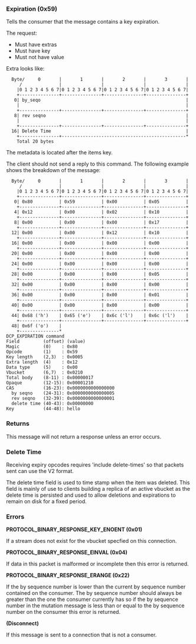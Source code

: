 ### Expiration (0x59)

Tells the consumer that the message contains a key expiration.

The request:
* Must have extras
* Must have key
* Must not have value

Extra looks like:

      Byte/     0       |       1       |       2       |       3       |
         /              |               |               |               |
        |0 1 2 3 4 5 6 7|0 1 2 3 4 5 6 7|0 1 2 3 4 5 6 7|0 1 2 3 4 5 6 7|
        +---------------+---------------+---------------+---------------+
       0| by_seqo                                                       |
        |                                                               |
        +---------------+---------------+---------------+---------------+
       8| rev seqno                                                     |
        |                                                               |
        +---------------+---------------+---------------+---------------+
      16| Delete Time                                                   |
        +---------------+-----------------------------------------------*
        Total 20 bytes

The metadata is located after the items key.

The client should not send a reply to this command. The following example shows the breakdown of the message:

      Byte/     0       |       1       |       2       |       3       |
         /              |               |               |               |
        |0 1 2 3 4 5 6 7|0 1 2 3 4 5 6 7|0 1 2 3 4 5 6 7|0 1 2 3 4 5 6 7|
        +---------------+---------------+---------------+---------------+
       0| 0x80          | 0x59          | 0x00          | 0x05          |
        +---------------+---------------+---------------+---------------+
       4| 0x12          | 0x00          | 0x02          | 0x10          |
        +---------------+---------------+---------------+---------------+
       8| 0x00          | 0x00          | 0x00          | 0x17          |
        +---------------+---------------+---------------+---------------+
      12| 0x00          | 0x00          | 0x12          | 0x10          |
        +---------------+---------------+---------------+---------------+
      16| 0x00          | 0x00          | 0x00          | 0x00          |
        +---------------+---------------+---------------+---------------+
      20| 0x00          | 0x00          | 0x00          | 0x00          |
        +---------------+---------------+---------------+---------------+
      24| 0x00          | 0x00          | 0x00          | 0x00          |
        +---------------+---------------+---------------+---------------+
      28| 0x00          | 0x00          | 0x00          | 0x05          |
        +---------------+---------------+---------------+---------------+
      32| 0x00          | 0x00          | 0x00          | 0x00          |
        +---------------+---------------+---------------+---------------+
      36| 0x00          | 0x00          | 0x00          | 0x01          |
        +---------------+---------------+---------------+---------------+
      40| 0x00          | 0x00          | 0x00          | 0x00          |
        +---------------+---------------+---------------+---------------+
      44| 0x68 ('h')    | 0x65 ('e')    | 0x6c ('l')    | 0x6c ('l')    |
        +---------------+---------------+---------------+---------------+
      48| 0x6f ('o')    |
        +---------------*
    DCP_EXPIRATION command
    Field         (offset) (value)
    Magic         (0)    : 0x80
    Opcode        (1)    : 0x59
    Key length    (2,3)  : 0x0005
    Extra length  (4)    : 0x12
    Data type     (5)    : 0x00
    Vbucket       (6,7)  : 0x0210
    Total body    (8-11) : 0x00000017
    Opaque        (12-15): 0x00001210
    CAS           (16-23): 0x0000000000000000
      by seqno    (24-31): 0x0000000000000005
      rev seqno   (32-39): 0x0000000000000001
      delete time (40-43): 0x00000000
    Key           (44-48): hello

### Returns

This message will not return a response unless an error occurs.

### Delete Time

Receiving expiry opcodes requires 'include delete-times' so that packets sent
can use the V2 format.

The delete time field is used to time stamp when the item was deleted. This
field is mainly of use to clients building a replica of an active vbucket as
the delete time is persisted and used to allow deletions and expirations to
remain on disk for a fixed period.

### Errors

**PROTOCOL_BINARY_RESPONSE_KEY_ENOENT (0x01)**

If a stream does not exist for the vbucket specfied on this connection.

**PROTOCOL_BINARY_RESPONSE_EINVAL (0x04)**

If data in this packet is malformed or incomplete then this error is returned.

**PROTOCOL_BINARY_RESPONSE_ERANGE (0x22)**

If the by sequence number is lower than the current by sequence number contained on the consumer. The by sequence number should always be greater than the one the consumer currently has so if the by sequence number in the mutation message is less than or equal to the by sequence number on the consumer this error is returned.

**(Disconnect)**

If this message is sent to a connection that is not a consumer.
